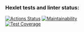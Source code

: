 ### Hexlet tests and linter status:
[![Actions Status](https://github.com/benzovvozh/java-project-72/actions/workflows/hexlet-check.yml/badge.svg)](https://github.com/benzovvozh/java-project-72/actions)
[![Maintainability](https://api.codeclimate.com/v1/badges/2071d8643c88e2c2138c/maintainability)](https://codeclimate.com/github/benzovvozh/java-project-72/maintainability)  
[![Test Coverage](https://api.codeclimate.com/v1/badges/2071d8643c88e2c2138c/test_coverage)](https://codeclimate.com/github/benzovvozh/java-project-72/test_coverage)  